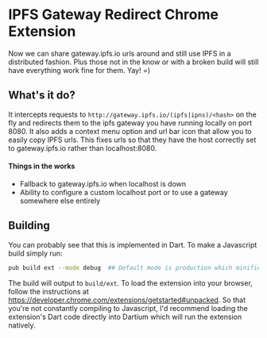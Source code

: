 IPFS Gateway Redirect Chrome Extension
======================================
Now we can share gateway.ipfs.io urls around and still use IPFS in a distributed
fashion. Plus those not in the know or with a broken build will still have
everything work fine for them. Yay! =)

What's it do?
-------------
It intercepts requests to ```http://gateway.ipfs.io/(ipfs|ipns)/<hash>``` on the
fly and redirects them to the ipfs gateway you have running locally on
port 8080. It also adds a context menu option and url bar icon that allow you
to easily copy IPFS urls. This fixes urls so that they have the host correctly
set to gateway.ipfs.io rather than localhost:8080.

#### Things in the works
* Fallback to gateway.ipfs.io when localhost is down
* Ability to configure a custom localhost port or to use a gateway
  somewhere else entirely

Building
--------
You can probably see that this is implemented in Dart. To make a Javascript
build simply run:
```sh
pub build ext --mode debug  ## Default mode is production which minifies the JS
```
The build will output to ```build/ext```. To load the extension into your
browser, follow the instructions at
https://developer.chrome.com/extensions/getstarted#unpacked. So that you're not
constantly compiling to Javascript, I'd recommend loading the extension's Dart
code directly into Dartium which will run the extension natively.
